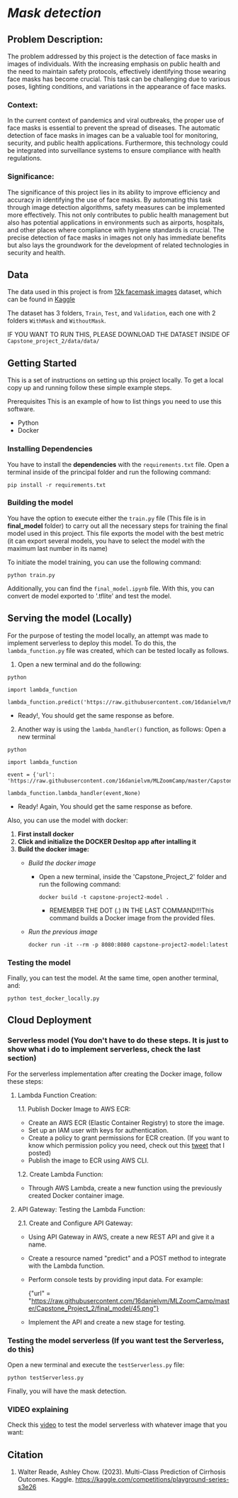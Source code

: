 # *Mask detection* 

## Problem Description:
The problem addressed by this project is the detection of face masks in images of individuals. With the increasing emphasis on public health and the need to maintain safety protocols, effectively identifying those wearing face masks has become crucial. This task can be challenging due to various poses, lighting conditions, and variations in the appearance of face masks.

### Context:
In the current context of pandemics and viral outbreaks, the proper use of face masks is essential to prevent the spread of diseases. The automatic detection of face masks in images can be a valuable tool for monitoring, security, and public health applications. Furthermore, this technology could be integrated into surveillance systems to ensure compliance with health regulations.

### Significance:
The significance of this project lies in its ability to improve efficiency and accuracy in identifying the use of face masks. By automating this task through image detection algorithms, safety measures can be implemented more effectively. This not only contributes to public health management but also has potential applications in environments such as airports, hospitals, and other places where compliance with hygiene standards is crucial. The precise detection of face masks in images not only has immediate benefits but also lays the groundwork for the development of related technologies in security and health.

## Data

The data used in this project is from [12k facemask images](https://www.kaggle.com/datasets/ashishjangra27/face-mask-12k-images-dataset) dataset, which can be found in [Kaggle](https://www.kaggle.com/)

The dataset has 3 folders, `Train`, `Test`, and `Validation`, each one with 2 folders `WithMask` and `WithoutMask`.

IF YOU WANT TO RUN THIS, PLEASE DOWNLOAD THE DATASET INSIDE OF `Capstone_project_2/data/data/`

## Getting Started

This is a set of instructions on setting up this project locally. To get a local copy up and running follow these simple example steps.

Prerequisites This is an example of how to list things you need to use this software.

- Python
- Docker 

### Installing Dependencies

You have to install the **dependencies** with the `requirements.txt` file. Open a terminal inside of the principal folder and run the following command:

```
pip install -r requirements.txt
```

### Building the model

You have the option to execute either the `train.py` file (This file is in **final_model** folder)  to carry out all the necessary steps for training the final model used in this project. This file exports the model with the best metric (it can export several models, you have to select the model with the maximum last number in its name)

To initiate the model training, you can use the following command:

```
python train.py
```

Additionally, you can find the `final_model.ipynb` file. With this, you can convert de model exported to '.tflite' and test the model.

## Serving the model (Locally)

For the purpose of testing the model locally, an attempt was made to implement serverless to deploy this model. To do this, the `lambda_function.py` file was created, which can be tested locally as follows.

1. Open a new terminal and do the following:
        
```
python
```

```
import lambda_function
```

```
lambda_function.predict('https://raw.githubusercontent.com/16danielvm/MLZoomCamp/master/Capstone_Project_2/final_model/45.png')
```
        
- Ready!, You should get the same response as before.

2. Another way is using the `lambda_handler()` function, as follows: Open a new terminal
        
```
python
```

```
import lambda_function
```

```
event = {'url': 'https://raw.githubusercontent.com/16danielvm/MLZoomCamp/master/Capstone_Project_2/final_model/45.png'}
```

```
lambda_function.lambda_handler(event,None)
```

- Ready! Again, You should get the same response as before.

Also, you can use the model with docker:

1. **First install docker**
2. **Click and initialize the DOCKER Desltop app after intalling it**
3. **Build the docker image:**
   - *Build the docker image*
     - Open a new terminal, inside the 'Capstone_Project_2' folder and run the following command:

       ```
       docker build -t capstone-project2-model .
       ```
        
        - REMEMBER THE DOT (.) IN THE LAST COMMAND!!!This command builds a Docker image from the provided files.

    - *Run the previous image*

      ```
      docker run -it --rm -p 8080:8080 capstone-project2-model:latest
      ```
### Testing the model

Finally, you can test the model. At the same time, open another terminal, and:

```
python test_docker_locally.py
```

## Cloud Deployment

### Serverless model (You don't have to do these steps. It is just to show what i do to implement serverless, check the last section)

For the serverless implementation after creating the Docker image, follow these steps:

1. Lambda Function Creation:

   1.1. Publish Docker Image to AWS ECR:

   - Create an AWS ECR (Elastic Container Registry) to store the image.
   - Set up an IAM user with keys for authentication.
   - Create a policy to grant permissions for ECR creation. (If you want to know which permission policy you need, check out this [tweet](https://twitter.com/16danielvm/status/1728486982861693336/photo/1) that I posted)
   - Publish the image to ECR using AWS CLI.

   1.2. Create Lambda Function:

   - Through AWS Lambda, create a new function using the previously created Docker container image.

3. API Gateway: Testing the Lambda Function:

   2.1. Create and Configure API Gateway:
   - Using API Gateway in AWS, create a new REST API and give it a name.
   - Create a resource named "predict" and a POST method to integrate with the Lambda function.
   - Perform console tests by providing input data. For example:

     {"url" = "https://raw.githubusercontent.com/16danielvm/MLZoomCamp/master/Capstone_Project_2/final_model/45.png"}
   - Implement the API and create a new stage for testing.

### Testing the model serverless (If you want test the Serverless, do this)

Open a new terminal and execute the `testServerless.py` file:
```
python testServerless.py
```
Finally, you will have the mask detection.

### VIDEO explaining

Check this [video](https://youtu.be/IpxL_JW0bnM) to test the model serverless with whatever image that you want: 

## Citation 

1. Walter Reade, Ashley Chow. (2023). Multi-Class Prediction of Cirrhosis Outcomes. Kaggle. https://kaggle.com/competitions/playground-series-s3e26
